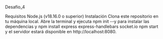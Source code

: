 Desafio_4

Requisitos
Node.js (v18.16.0 o superior)
Instalación
Clona este repositorio en tu máquina local.
Abre la terminal y ejecuta npm init --y para instalar las dependencias y npm install express express-handlebars socket.io
npm start y el servidor estará disponible en http://localhost:8080.